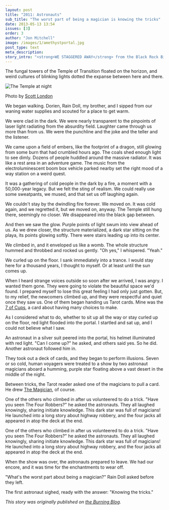 ```yaml
---
layout: post
title: "2011: Astronauts"
sub_title: "The worst part of being a magician is knowing the tricks"
date: 2013-05-13 13:54
issues: [3]
order: 3
author: "Jon Mitchell"
image: /images/1/amethystportal.jpg
post_type: text
meta_description: 
story_intro: "<strong>WE STAGGERED AWAY</strong> from the Black Rock Bijou shaken by the compelling illusion. After the warmth and familiarity of that place, the flat desert was cold, dark, and alien."
---
```

The fungal towers of the Temple of Transition floated on the horizon, and weird cultures of blinking lights dotted the expanse between here and there.

<div>
    <img src='/images/3/templenight.jpg' alt='The Temple at night'>
    <p class="story-content__img-title">Photo by <a href="http://www.scottlondon.com/photo/burningman2011/021.html">Scott London</a></p>
</div>

We began walking. Dorien, Rain Doll, my brother, and I sipped from our waning water supplies and scouted for a place to get warm.

We were clad in the dark. We were nearly transparent to the pinpoints of laser light radiating from the absurdity field. Laughter came through us more than from us. We were the punchline and the joke and the teller and the listener.

We came upon a field of embers, like the footprint of a dragon, still glowing from some burn that had crumbled hours ago. The coals shed enough light to see dimly. Dozens of people huddled around the massive radiator. It was like a rest area in an adventure game. The music from the electroluminescent boom box vehicle parked nearby set the right mood of a way station on a weird quest.

It was a gathering of cold people in the dark by a fire, a moment with a 50,000-year legacy. But we felt the sting of realism. We could really use some sweatpants, we mused, and that set us off laughing again.

We couldn't stay by the dwindling fire forever. We moved on. It was cold again, and we regretted it, but we moved on, anyway. The Temple still hung there, seemingly no closer. We disappeared into the black gap between.

And then we saw the glow. Purple points of light swum into view ahead of us. As we drew closer, the structure materialized, a dark star sitting on the playa, its points glowing softly. There were stairs leading up into its center.

We climbed in, and it enveloped us like a womb. The whole structure hummed and throbbed and rocked us gently. "Oh yes," I whispered. "Yeah."

We curled up on the floor. I sank immediately into a trance. I would stay here for a thousand years, I thought to myself. Or at least until the sun comes up.

When I heard strange voices outside so soon after we arrived, I was angry. I wanted them gone. They were going to violate the beautiful space we'd found. I prepared myself to lose this great feeling I had only just gotten. But, to my relief, the newcomers climbed up, and they were respectful and quiet once they saw us. One of them began handing us Tarot cards. Mine was the [7 of Cups](http://en.wikipedia.org/wiki/Seven_of_Cups), a card about having many choices to make.

As I considered what to do, whether to sit up all the way or stay curled up on the floor, red light flooded into the portal. I startled and sat up, and I could not believe what I saw.

An astronaut in a silver suit peered into the portal, his helmet illuminated with red light. "Can I come up?" he asked, and others said yes. So he did. Another astronaut followed him in.

They took out a deck of cards, and they began to perform illusions. Seven or so cold, human voyagers were treated to a show by two astronaut magicians aboard a humming, purple star floating above a vast desert in the middle of the night.

Between tricks, the Tarot reader asked one of the magicians to pull a card. He drew [The Magician](http://en.wikipedia.org/wiki/The_Magician_(Tarot_card)), of course.

One of the others who climbed in after us volunteered to do a trick. "Have you seen The Four Robbers?" he asked the astronauts. They all laughed knowingly, sharing initiate knowledge. This dark star was full of magicians! He launched into a long story about highway robbery, and the four jacks all appeared in atop the deck at the end.

One of the others who climbed in after us volunteered to do a trick. "Have you seen The Four Robbers?" he asked the astronauts. They all laughed knowingly, sharing initiate knowledge. This dark star was full of magicians! He launched into a long story about highway robbery, and the four jacks all appeared in atop the deck at the end.

When the show was over, the astronauts prepared to leave. We had our encore, and it was time for the enchantments to wear off.

"What's the worst part about being a magician?" Rain Doll asked before they left.

The first astronaut sighed, ready with the answer: "Knowing the tricks."

*This story was originally published on [the Burning Blog](http://blog.burningman.com/2012/11/tales-from-the-playa/astronauts/).*